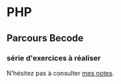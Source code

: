 # PHP
## Parcours Becode
### série d'exercices à réaliser

N'hésitez pas à consulter [mes notes](Notes.md).
